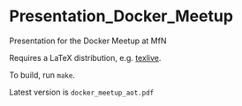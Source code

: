 # Presentation_Docker_Meetup
Presentation for the Docker Meetup at MfN

Requires a LaTeX distribution, e.g. [texlive](https://www.tug.org/texlive/).

To build, run ```make```.

Latest version is ```docker_meetup_aot.pdf```
